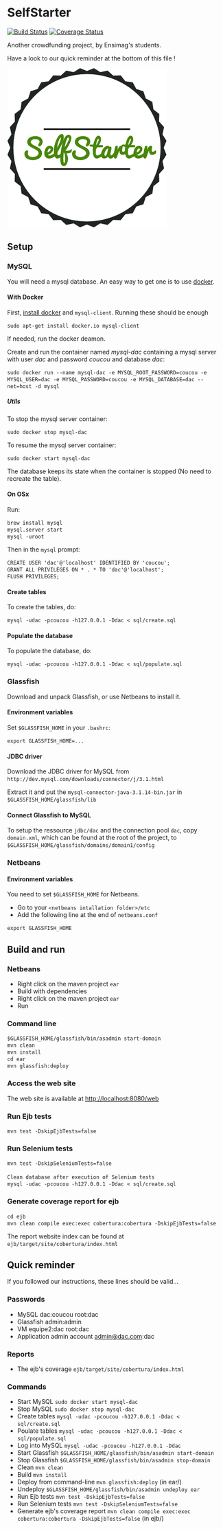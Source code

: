 # SelfStarter

[![Build Status](https://travis-ci.org/tonyguolei/projet_dac.svg?branch=master)](https://travis-ci.org/tonyguolei/projet_dac)
[![Coverage Status](https://coveralls.io/repos/tonyguolei/projet_dac/badge.svg?branch=master)](https://coveralls.io/r/tonyguolei/projet_dac?branch=master)

Another crowdfunding project, by Ensimag's students.

Have a look to our quick reminder at the bottom of this file !

![Selfstarter logo](https://raw.githubusercontent.com/tonyguolei/projet_dac/master/web/src/main/webapp/img/logo.png)

## Setup

### MySQL

You will need a mysql database. An easy way to get one is to use
[docker](http://docker.com).

#### With Docker

First, [install docker](https://docs.docker.com/installation/ubuntulinux/) and `mysql-client`. Running these should be enough
```
sudo apt-get install docker.io mysql-client
```
If needed, run the docker deamon.

Create and run the container named *mysql-dac* containing a mysql server with
user *dac* and password *coucou* and database *dac*:
```
sudo docker run --name mysql-dac -e MYSQL_ROOT_PASSWORD=coucou -e MYSQL_USER=dac -e MYSQL_PASSWORD=coucou -e MYSQL_DATABASE=dac --net=host -d mysql
```
##### Utils

To stop the mysql server container:
```
sudo docker stop mysql-dac
```

To resume the mysql server container:
```
sudo docker start mysql-dac
```

The database keeps its state when the container is stopped (No need to recreate
the table).

#### On OSx

Run:
```
brew install mysql
mysql.server start
mysql -uroot
```
Then in the `mysql` prompt:
```
CREATE USER 'dac'@'localhost' IDENTIFIED BY 'coucou';
GRANT ALL PRIVILEGES ON * . * TO 'dac'@'localhost';
FLUSH PRIVILEGES;
```

#### Create tables

To create the tables, do:
```
mysql -udac -pcoucou -h127.0.0.1 -Ddac < sql/create.sql
```

#### Populate the database

To populate the database, do:
```
mysql -udac -pcoucou -h127.0.0.1 -Ddac < sql/populate.sql
```

### Glassfish

Download and unpack Glassfish, or use Netbeans to install it.

#### Environment variables

Set `$GLASSFISH_HOME` in your `.bashrc`:
```
export GLASSFISH_HOME=...
```

#### JDBC driver

Download the JDBC driver for MySQL from
`http://dev.mysql.com/downloads/connector/j/3.1.html`

Extract it and put the `mysql-connector-java-3.1.14-bin.jar` in
`$GLASSFISH_HOME/glassfish/lib`

#### Connect Glassfish to MySQL

To setup the ressource `jdbc/dac` and the connection pool `dac`, copy
`domain.xml`, which can be found at the root of the project, to
`$GLASSFISH_HOME/glassfish/domains/domain1/config`

### Netbeans

#### Environment variables

You need to set `$GLASSFISH_HOME` for Netbeans.

* Go to your `<netbeans intallation folder>/etc`
* Add the following line at the end of `netbeans.conf`
```
export GLASSFISH_HOME
```

## Build and run

### Netbeans

* Right click on the maven project `ear`
* Build with dependencies
* Right click on the maven project `ear`
* Run

### Command line

```
$GLASSFISH_HOME/glassfish/bin/asadmin start-domain
mvn clean
mvn install
cd ear
mvn glassfish:deploy
```

### Access the web site

The web site is available at [http://localhost:8080/web](http://localhost:8080/web)

### Run Ejb tests

```
mvn test -DskipEjbTests=false
```

### Run Selenium tests

```
mvn test -DskipSeleniumTests=false

Clean database after execution of Selenium tests
mysql -udac -pcoucou -h127.0.0.1 -Ddac < sql/create.sql
```

### Generate coverage report for ejb

```
cd ejb
mvn clean compile exec:exec cobertura:cobertura -DskipEjbTests=false
```
The report website index can be found at `ejb/target/site/cobertura/index.html`


## Quick reminder

If you followed our instructions, these lines should be valid...

### Passwords

* MySQL dac:coucou root:dac
* Glassfish admin:admin
* VM equipe2:dac root:dac
* Application admin account admin@dac.com:dac

### Reports

* The ejb's coverage `ejb/target/site/cobertura/index.html`

### Commands

* Start MySQL `sudo docker start mysql-dac`
* Stop MySQL `sudo docker stop mysql-dac`
* Create tables `mysql -udac -pcoucou -h127.0.0.1 -Ddac < sql/create.sql`
* Poulate tables `mysql -udac -pcoucou -h127.0.0.1 -Ddac < sql/populate.sql`
* Log into MySQL `mysql -udac -pcoucou -h127.0.0.1 -Ddac`
* Start Glassfish `$GLASSFISH_HOME/glassfish/bin/asadmin start-domain`
* Stop Glassfish `$GLASSFISH_HOME/glassfish/bin/asadmin stop-domain`
* Clean `mvn clean`
* Build `mvn install`
* Deploy from command-line `mvn glassfish:deploy` (in ear/)
* Undeploy `$GLASSFISH_HOME/glassfish/bin/asadmin undeploy ear`
* Run Ejb tests `mvn test -DskipEjbTests=false`
* Run Selenium tests `mvn test -DskipSeleniumTests=false`
* Generate ejb's coverage report `mvn clean compile exec:exec cobertura:cobertura -DskipEjbTests=false`
    (in ejb/)

